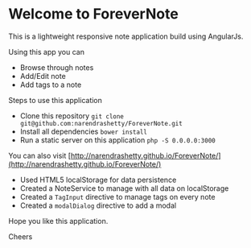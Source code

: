 Welcome to ForeverNote
===================

This is a lightweight responsive note application build using AngularJs.

Using this app you can

 - Browse through notes
 - Add/Edit note
 - Add tags to a note

Steps to use this application

 - Clone this repository `git clone git@github.com:narendrashetty/ForeverNote.git`
 - Install all dependencies `bower install`
 - Run a static server on this application `php -S 0.0.0.0:3000`

You can also visit 
[http://narendrashetty.github.io/ForeverNote/](http://narendrashetty.github.io/ForeverNote/)

- Used HTML5 localStorage for data persistence
- Created a NoteService to manage with all data on localStorage
- Created a `TagInput` directive to manage tags on every note
- Created a `modalDialog` directive to add a modal



Hope you like this application.

Cheers
